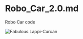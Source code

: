# Robo_Car_2.0.md
Robo Car code  


![Fabulous Lappi-Curcan](https://user-images.githubusercontent.com/107741266/224999881-3572f4e9-b928-4dbf-a4db-b2baeb73eac6.png)
